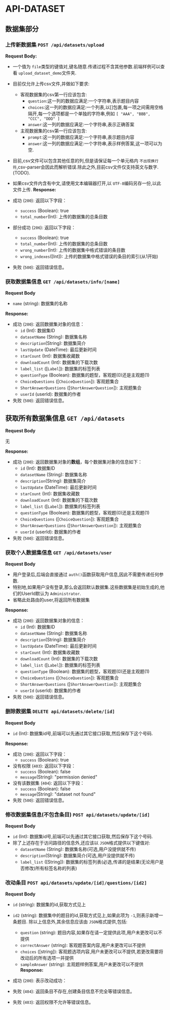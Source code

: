 # API-DATASET

## 数据集部分

### 上传新数据集 `POST /api/datasets/upload`

**Request Body:**

- 一个值为 `file`类型的键值对,键名随意.传递过程不含其他参数.前端样例可以查看 `upload_dataset_demo`文件夹.
- 目前仅允许上传csv文件,并做如下要求:

  - 客观数据集的csv第一行应该包含:
    - `question`:这一列的数据应满足:一个字符串,表示题目内容
    - `choices`:这一列的数据应满足:一个列表,以[]包裹,每一项之间需用空格隔开,每一个选项都是一个单独的字符串,例如 `[ "AAA", "BBB", "CCC", "DDD" ]`
    - `answer`:这一列的数据应满足:一个字符串,表示正确答案
  - 主观数据集的csv第一行应该包含:
    - `prompt`:这一列的数据应满足:一个字符串,表示题目内容
    - `answer`:这一列的数据应满足:一个字符串,表示样例答案,这一项可以为空.
- 目前,csv文件可以包含其他任意的列,但是请保证每一个单元格内 `不出现换行符`,csv-parser会因此而解析错误.除此之外,目前csv文件仅支持英文与数字.(TODO).
- 如果csv文件内含有中文,请使用文本编辑器打开,以 `UTF-8`编码另存一份,以此文件上传.
  **Response:**
- 成功 (`200`): 返回以下字段：

  - `success` (Boolean): true
  - `total_number`(Int): 上传的数据集的总条目数
- 部分成功 (`206`): 返回以下字段：

  - `success` (Boolean): true
  - `total_number`(Int): 上传的数据集的总条目数
  - `wrong_number`(Int): 上传的数据集中格式错误的条目数
  - `wrong_indexes`([Int]): 上传的数据集中格式错误的条目的索引(从1开始)
- 失败 (`500`): 返回错误信息。

### 获取数据集信息 `GET /api/datasets/info/[name]`

**Request Body**

- `name` (string): 数据集的名称

**Response:**

- 成功 (`200`): 返回数据集对象的信息：
  - `id` (Int): 数据集ID
  - `datasetName` (String): 数据集名称
  - `description`(String): 数据集简介
  - `lastUpdate` (DateTime): 最后更新时间
  - `starCount` (Int): 数据集收藏数
  - `downloadCount` (Int): 数据集的下载次数
  - `label_list` ([`Label`]): 数据集的标签列表
  - `questionType` (Boolean): 数据集的题型，客观题(0)还是主观题(1)
  - `ChoiceQuestions` ([`ChoiceQuestion`]): 客观题集合
  - `ShortAnswerQuestions` ([`ShortAnswerQuestion`]): 主观题集合
  - `userId` (userId): 数据集的作者
- 失败 (`500`): 返回错误信息。

## 获取所有数据集信息 `GET /api/datasets`

**Request Body**

无

**Response:**

- 成功 (`200`): 返回数据集对象的**数组**，每个数据集对象的信息如下：
  - `id` (Int): 数据集ID
  - `datasetName` (String): 数据集名称
  - `description`(String): 数据集简介
  - `lastUpdate` (DateTime): 最后更新时间
  - `starCount` (Int): 数据集收藏数
  - `downloadCount` (Int): 数据集的下载次数
  - `label_list` ([`Label`]): 数据集的标签列表
  - `questionType` (Boolean): 数据集的题型，客观题(0)还是主观题(1)
  - `ChoiceQuestions` ([`ChoiceQuestion`]): 客观题集合
  - `ShortAnswerQuestions` ([`ShortAnswerQuestion`]): 主观题集合
  - `userId` (userId): 数据集的作者
- 失败 (`500`): 返回错误信息。

### 获取个人数据集信息 `GET /api/datasets/user`

**Request Body**

- 用户登录后,后端会直接通过 `auth()`函数获取用户信息,因此不需要传递任何参数.
- 特别地,如果用户没有登录,那么会返回默认数据集.这些数据集是初始生成的,他们的UserId默认为 `Administrator`.
- 省略此处路由的user,将返回所有数据集

**Response:**

- 成功 (`200`): 返回数据集对象的信息：
  - `id` (Int): 数据集ID
  - `datasetName` (String): 数据集名称
  - `description`(String): 数据集简介
  - `lastUpdate` (DateTime): 最后更新时间
  - `starCount` (Int): 数据集收藏数
  - `downloadCount` (Int): 数据集的下载次数
  - `label_list` ([`Label`]): 数据集的标签列表
  - `questionType` (Boolean): 数据集的题型，客观题(0)还是主观题(1)
  - `ChoiceQuestions` ([`ChoiceQuestion`]): 客观题集合
  - `ShortAnswerQuestions` ([`ShortAnswerQuestion`]): 主观题集合
  - `userId` (userId): 数据集的作者
- 失败 (`500`): 返回错误信息。

### 删除数据集 `DELETE api/datasets/delete/[id]`

**Request Body**

- `id` (Int): 数据集id号,前端可以先通过其它接口获取,然后保存下这个号码.

**Response:**

- 成功 (`200`): 返回以下字段：
  - `success` (Boolean): true
- 没有权限 (`403`): 返回以下字段：
  - `success` (Boolean): false
  - `message`(String): "permission denied"
- 没有该数据集 (`404`): 返回以下字段：
  - `success` (Boolean): false
  - `message`(String): "dataset not found"
- 失败 (`500`): 返回错误信息。

### 修改数据集信息(不包含条目) `POST api/datasets/update/[id]`

**Request Body**

- `id` (Int): 数据集id号,前端可以先通过其它接口获取,然后保存下这个号码.
- 除了上述存在于访问路径的信息外,还应该以 `JSON`格式提供以下键值对:
  - `datasetName` (String): 数据集名称(可选,用户没提供就不传)
  - `description`(String): 数据集简介(可选,用户没提供就不传)
  - `label_list` ([String]): 数据集的标签列表(必选,传递的是结果(无论用户是否修改)所有标签名称的列表)

### 改动条目 `POST api/datasets/update/[id]/questions/[id2]`

**Request Body**

- `id` (string): 数据集的id,获取方式见上
- `id2` (string): 数据集中的题目的id,获取方式见上,如果此项为 `-1`,则表示新增一条题目.
  除以上信息外,其余信息应该由 `JSON`格式提供,包括:

  - `question` (string): 题目内容,如果存在请一定提供此项,用户未更改可以不提供
  - `correctAnswer` (string): 客观题答案内容,用户未更改可以不提供
  - `choices` ([string]): 客观题选项内容,用户未更改可以不提供,若更改需要将改动后的所有选项一并提供
  - `sampleAnswer` (string): 主观题样例答案,用户未更改可以不提供
    **Response:**
- 成功 (`200`): 表示改动成功：
- 失败 (`404`): 返回条目不存在,创建条目信息不完全等错误信息。
- 失败 (`403`): 返回权限不允许等错误信息。
